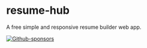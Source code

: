 # resume-hub
A free simple and responsive resume builder web app.

<a href="www.google.com">![Github-sponsors](https://img.shields.io/badge/sponsor-30363D?style=for-the-badge&logo=GitHub-Sponsors&logoColor=#EA4AAA)</a>
